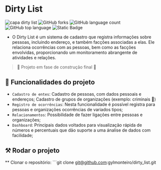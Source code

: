 # Dirty List
![capa dirty list](https://github.com/gylmonteiro/dirty_list/assets/49594693/c2748071-96be-46e2-94fe-a47a6a8e581c)
![GitHub forks](https://img.shields.io/github/forks/gylmonteiro/dirty_list)  ![GitHub language count](https://img.shields.io/github/languages/count/gylmonteiro/dirty_list) ![GitHub top language](https://img.shields.io/github/languages/top/gylmonteiro/dirty_list) ![Static Badge](https://img.shields.io/badge/status-EM%20DESENVOLVIMENTO-green)

- O Dirty List é um sistema de cadastro que registra informações sobre pessoas, incluindo endereço, e também facções associadas a elas. Ele relaciona ocorrências com as pessoas, bem como as facções envolvidas, proporcionando um monitoramento abrangente de atividades e relações.

> 🚧 Projeto em fase de construção final 🚧

## 🔨 Funcionalidades do projeto
- `Cadastro de entes`: Cadastro de pessoas, com dados pessoais e endereços; Cadastro de grupos de organizações (exemplo: criminais :rotating_light:)
- `Registro de ocorrências`: Nesta funcionalidade é possível registra para pessoas e organizações ocorrências de variados tipos;
- `Relacionamentos`: Possibilidade de fazer ligações entre pessoas e organizações; 
- `Dashboard`: Principais dados voltados para visualização rápida de números e percentuais que dão suporte a uma ánalise de dados com facilidade;

## ⚒️ Rodar o projeto
** Clonar o repositório: ```git clone git@github.com:gylmonteiro/dirty_list.git
